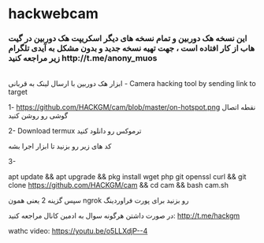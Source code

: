 # hackwebcam
<h3>
 این نسخه هک دوربین و تمام نسخه های دیگر اسکریپت هک دوربین در گیت هاب از کار افتاده است ، جهت تهیه نسخه جدید و بدون مشکل به آیدی تلگرام زیر مراجعه کنید
http://t.me/anony_muos
</h3>

<br>
ابزار هک دوربین با ارسال لینک به قربانی - Camera hacking tool by sending link to target


1- https://github.com/HACKGM/cam/blob/master/on-hotspot.png نقطه اتصال گوشی رو روشن کنید

2- Download termux ترموکس رو دانلود کنید

کد های زیر رو بزنید تا ابزار اجرا بشه

3-

apt update && apt upgrade && pkg install wget php git openssl curl && git clone https://github.com/HACKGM/cam && cd cam && bash cam.sh


سپس گزینه 2 یعنی همون
 ngrok
رو بزنید برای پورت فراوردینگ

در صورت داشتن هرگونه سوال به ادمین کانال مراجعه کنید: http://t.me/hackgm

wathc video:
https://youtu.be/o5LLXdjP--4
